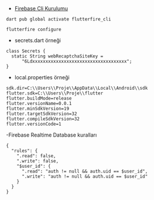 - [Firebase Cli Kurulumu](https://firebase.google.com/docs/cli)

```
dart pub global activate flutterfire_cli
```

```
flutterfire configure
```

- secrets.dart örneği
```
class Secrets {
  static String webRecaptchaSiteKey =
      "6Ldxxxxxxxxxxxxxxxxxxxxxxxxxxxxxxxxxxxx";
}
```

- local.properties örneği
```
sdk.dir=C:\\Users\\Proje\\AppData\\Local\\Android\\sdk
flutter.sdk=C:\\Users\\Proje\\flutter
flutter.buildMode=release
flutter.versionName=0.0.1
flutter.minSdkVersion=19
flutter.targetSdkVersion=32
flutter.compileSdkVersion=32
flutter.versionCode=1
```

-Firebase Realtime Database kuralları
```
{
  "rules": {
    ".read": false,
    ".write": false,
    "$user_id": {
      ".read": "auth != null && auth.uid == $user_id",
      ".write": "auth != null && auth.uid == $user_id"
    }
  }
}
```